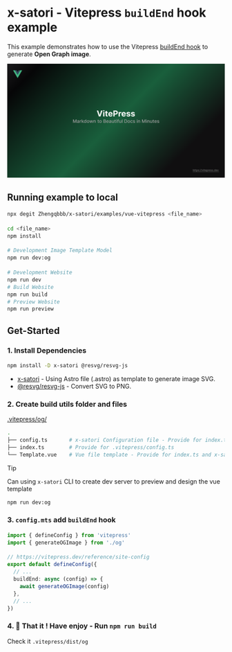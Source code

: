 # x-satori - Vitepress `buildEnd` hook example 


This example demonstrates how to use the Vitepress [buildEnd hook](https://vitepress.dev/reference/site-config#buildend) to generate **Open Graph image**.

![demo](./public/og/index.png)

## Running example to local

```bash
npx degit Zhengqbbb/x-satori/examples/vue-vitepress <file_name>

cd <file_name>
npm install

# Development Image Template Model
npm run dev:og

# Development Website
npm run dev
# Build Website
npm run build
# Preview Website
npm run preview
```

## Get-Started

### 1. Install Dependencies

```bash
npm install -D x-satori @resvg/resvg-js
```

- [x-satori](https://github.com/Zhengqbbb/x-satori) - Using Astro file (.astro) as template to generate image SVG.
- [@resvg/resvg-js](https://www.npmjs.com/package/@resvg/resvg-js) - Convert SVG to PNG.

### 2. Create build utils folder and files

[.vitepress/og/](./.vitepress/og/)

```sh
.
├── config.ts       # x-satori Configuration file - Provide for index.ts and x-satori dev CLI
├── index.ts        # Provide for .vitepress/config.ts
└── Template.vue    # Vue file template - Provide for index.ts and x-satori dev CLI
```

> [!TIP]
> Can using `x-satori` CLI to create dev server to preview and design the vue template
> ```sh
> npm run dev:og
> ```

### 3. `config.mts` add `buildEnd` hook

```ts
import { defineConfig } from 'vitepress'
import { generateOGImage } from './og'

// https://vitepress.dev/reference/site-config
export default defineConfig({
  // ...
  buildEnd: async (config) => {
    await generateOGImage(config)
  },
  // ...
})
```

### 4. 🤗 That it ! Have enjoy - Run `npm run build`

Check it `.vitepress/dist/og`

